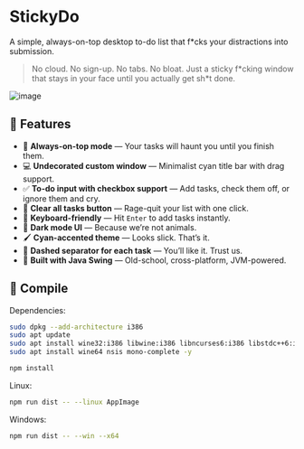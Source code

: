 # StickyDo

A simple, always-on-top desktop to-do list that f\*cks your distractions into submission.

> No cloud. No sign-up. No tabs. No bloat. Just a sticky f\*cking window that stays in your face until you actually get sh\*t done.

![image](https://github.com/user-attachments/assets/9e170cc5-28e4-4602-b172-0def562e7d9e)

## 🚀 Features

- 🧲 **Always-on-top mode** — Your tasks will haunt you until you finish them.
- 💻 **Undecorated custom window** — Minimalist cyan title bar with drag support.
- ✅ **To-do input with checkbox support** — Add tasks, check them off, or ignore them and cry.
- 🔄 **Clear all tasks button** — Rage-quit your list with one click.
- 🧠 **Keyboard-friendly** — Hit `Enter` to add tasks instantly.
- 🌈 **Dark mode UI** — Because we’re not animals.
- 🖌️ **Cyan-accented theme** — Looks slick. That’s it.
- 👻 **Dashed separator for each task** — You’ll like it. Trust us.
- 🔧 **Built with Java Swing** — Old-school, cross-platform, JVM-powered.

## 🔧 Compile

Dependencies:
```sh
sudo dpkg --add-architecture i386
sudo apt update
sudo apt install wine32:i386 libwine:i386 libncurses6:i386 libstdc++6:i386 -y
sudo apt install wine64 nsis mono-complete -y
```

```sh
npm install
```

Linux:
```sh
npm run dist -- --linux AppImage
```

Windows:
```sh
npm run dist -- --win --x64
```